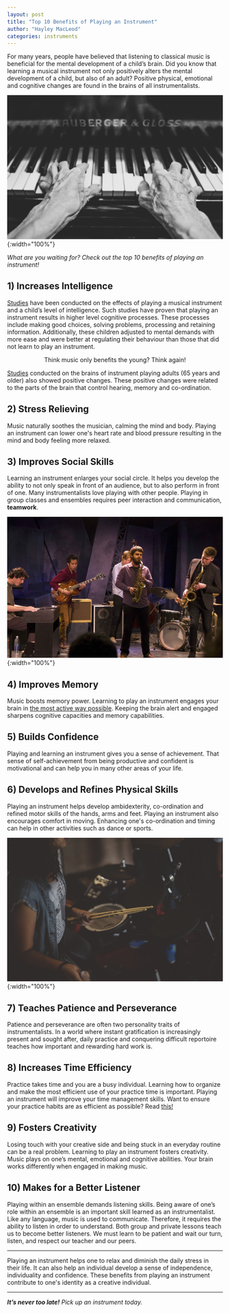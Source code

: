 ```yaml
---
layout: post
title: "Top 10 Benefits of Playing an Instrument"
author: "Hayley MacLeod"
categories: instruments
---
```


For many years, people have believed that listening to classical music is beneficial for the mental development of a child’s brain. Did you know that learning a musical instrument not only positively alters the mental development of a child, but also of an adult? Positive physical, emotional and cognitive changes are found in the brains of all instrumentalists.

![](/assets/img/2016-05-11/pianohands.jpeg){:width="100%"}


*What are you waiting for? Check out the top 10 benefits of playing an instrument!*


## 1) Increases Intelligence
[Studies](http://journals.plos.org/plosone/article?id=10.1371/journal.pone.0099868) have been conducted on the effects of playing a musical instrument and a child’s level of intelligence. Such studies have proven that playing an instrument results in higher level cognitive processes. These processes include making good choices, solving problems, processing and retaining information. Additionally, these children adjusted to mental demands with more ease and were better at regulating their behaviour than those that did not learn to play an instrument.

<center>Think music only benefits the young? Think again!</center>


[Studies](http://www.telegraph.co.uk/news/science/science-news/6447588/Playing-a-musical-instrument-makes-you-brainier.html) conducted on the brains of instrument playing adults (65 years and older) also showed positive changes. These positive changes were related to the parts of the brain that control hearing, memory and co-ordination.

## 2) Stress Relieving
Music naturally soothes the musician, calming the mind and body. Playing an instrument can lower one's heart rate and blood pressure resulting in the mind and body feeling more relaxed.  

## 3) Improves Social Skills
Learning an instrument enlarges your social circle. It helps you develop the ability to not only speak in front of an audience, but to also perform in front of one. Many instrumentalists love playing with other people. Playing in group classes and ensembles requires peer interaction and communication, __teamwork__.

![](/assets/img/2016-05-11/jazzcombo.jpg){:width="100%"}

## 4) Improves Memory
Music boosts memory power. Learning to play an instrument engages your brain in [the most active way possible](https://www.youtube.com/watch?v=R0JKCYZ8hng). Keeping the brain alert and engaged sharpens cognitive capacities and memory capabilities.

## 5) Builds Confidence
Playing and learning an instrument gives you a sense of achievement. That sense of self-achievement from being productive and confident is motivational and can help you in many other areas of your life.

## 6) Develops and Refines Physical Skills
Playing an instrument helps develop ambidexterity, co-ordination and refined motor skills of the hands, arms and feet. Playing an instrument also encourages comfort in moving. Enhancing one's co-ordination and timing can help in other activities such as dance or sports.

![](/assets/img/2016-05-11/drummer.jpeg){:width="100%"}

## 7) Teaches Patience and Perseverance
Patience and perseverance are often two personality traits of instrumentalists. In a world where instant gratification is increasingly present and sought after, daily practice and conquering difficult reportoire teaches how important and rewarding hard work is.

## 8) Increases Time Efficiency
Practice takes time and you are a busy individual. Learning how to organize and make the most efficient use of your practice time is important. Playing an instrument will improve your time management skills. Want to ensure your practice habits are as efficient as possible? Read [this!](http://blog.pitchplay.io/practice/efficient-practice)

## 9) Fosters Creativity
Losing touch with your creative side and being stuck in an everyday routine can be a real problem. Learning to play an instrument fosters creativity. Music plays on one’s mental, emotional and cognitive abilities. Your brain works differently when engaged in making music.

## 10) Makes for a Better Listener
Playing within an ensemble demands listening skills. Being aware of one’s role within an ensemble is an important skill learned as an instrumentalist. Like any language, music is used to communicate. Therefore, it requires the ability to listen in order to understand. Both group and private lessons teach us to become better listeners. We must learn to be patient and wait our turn, listen, and respect our teacher and our peers.

***

Playing an instrument helps one to relax and diminish the daily stress in their life.  It can also help an individual develop a sense of independence, individuality and confidence. These benefits from playing an instrument contribute to one's identity as a creative individual.

***

*__It’s never too late!__ Pick up an instrument today.*
